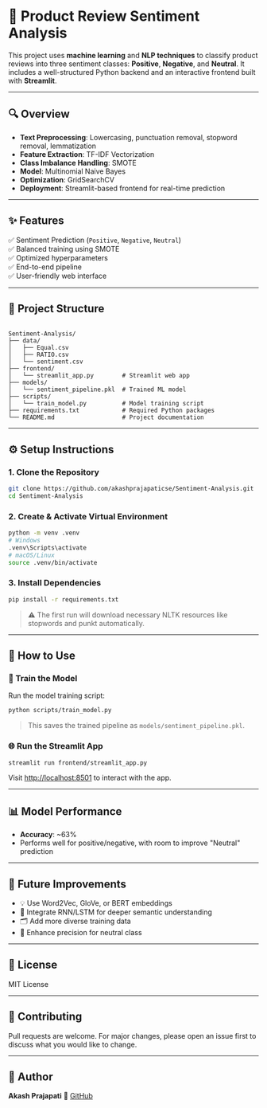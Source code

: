 # 📝 Product Review Sentiment Analysis

This project uses **machine learning** and **NLP techniques** to classify product reviews into three sentiment classes: **Positive**, **Negative**, and **Neutral**. It includes a well-structured Python backend and an interactive frontend built with **Streamlit**.

---

## 🔍 Overview

- **Text Preprocessing**: Lowercasing, punctuation removal, stopword removal, lemmatization
- **Feature Extraction**: TF-IDF Vectorization
- **Class Imbalance Handling**: SMOTE
- **Model**: Multinomial Naive Bayes
- **Optimization**: GridSearchCV
- **Deployment**: Streamlit-based frontend for real-time prediction

---

## ✨ Features

✅ Sentiment Prediction (`Positive`, `Negative`, `Neutral`)  
✅ Balanced training using SMOTE  
✅ Optimized hyperparameters  
✅ End-to-end pipeline  
✅ User-friendly web interface

---

## 📁 Project Structure

```

Sentiment-Analysis/
├── data/
│   ├── Equal.csv
│   ├── RATIO.csv
│   └── sentiment.csv
├── frontend/
│   └── streamlit_app.py        # Streamlit web app
├── models/
│   └── sentiment_pipeline.pkl  # Trained ML model
├── scripts/
│   └── train_model.py          # Model training script
├── requirements.txt            # Required Python packages
└── README.md                   # Project documentation

````

---

## ⚙️ Setup Instructions

### 1. Clone the Repository

```bash
git clone https://github.com/akashprajapaticse/Sentiment-Analysis.git
cd Sentiment-Analysis
````

### 2. Create & Activate Virtual Environment

```bash
python -m venv .venv
# Windows
.venv\Scripts\activate
# macOS/Linux
source .venv/bin/activate
```

### 3. Install Dependencies

```bash
pip install -r requirements.txt
```

> ⚠️ The first run will download necessary NLTK resources like stopwords and punkt automatically.

---

## 🏃 How to Use

### 🔧 Train the Model

Run the model training script:

```bash
python scripts/train_model.py
```

> This saves the trained pipeline as `models/sentiment_pipeline.pkl`.

### 🌐 Run the Streamlit App

```bash
streamlit run frontend/streamlit_app.py
```

Visit [http://localhost:8501](http://localhost:8501) to interact with the app.

---

## 📊 Model Performance

* **Accuracy**: \~63%
* Performs well for positive/negative, with room to improve "Neutral" prediction

---

## 🌱 Future Improvements

* 💡 Use Word2Vec, GloVe, or BERT embeddings
* 🧠 Integrate RNN/LSTM for deeper semantic understanding
* 🗂️ Add more diverse training data
* 🎯 Enhance precision for neutral class

---

## 📜 License

MIT License

---

## 🙌 Contributing

Pull requests are welcome. For major changes, please open an issue first to discuss what you would like to change.

---

## 👤 Author

**Akash Prajapati**
🔗 [GitHub](https://github.com/akashprajapaticse)

```
